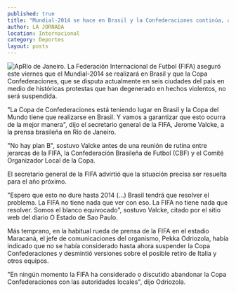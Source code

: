 ```yaml
---
published: true
title: "Mundial-2014 se hace en Brasil y la Confederaciones continúa, advierte FIFA"
author: LA JORNADA
location: Internacional
category: Deportes
layout: posts
---
```


![Ap](http://i.imgur.com/ntrB1khm.jpg)Río de Janeiro. La Federación Internacional de Futbol (FIFA) aseguró este viernes que el Mundial-2014 se realizará en Brasil y que la Copa Confederaciones, que se disputa actualmente en seis ciudades del país en medio de históricas protestas que han degenerado en hechos violentos, no será suspendida.

"La Copa de Confederaciones está teniendo lugar en Brasil y la Copa del Mundo tiene que realizarse en Brasil. Y vamos a garantizar que esto ocurra de la mejor manera", dijo el secretario general de la FIFA, Jerome Valcke, a la prensa brasileña en Río de Janeiro.

"No hay plan B", sostuvo Valcke antes de una reunión de rutina entre jerarcas de la FIFA, la Confederación Brasileña de Futbol (CBF) y el Comité Organizador Local de la Copa.

El secretario general de la FIFA advirtió que la situación precisa ser resuelta para el año próximo.

"Espero que esto no dure hasta 2014 (...) Brasil tendrá que resolver el problema. La FIFA no tiene nada que ver con eso. La FIFA no tiene nada que resolver. Somos el blanco equivocado", sostuvo Valcke, citado por el sitio web del diario O Estado de Sao Paulo.

Más temprano, en la habitual rueda de prensa de la FIFA en el estadio Maracaná, el jefe de comunicaciones del organismo, Pekka Odriozola, había indicado que no se había considerado hasta ahora suspender la Copa Confederaciones y desmintió versiones sobre el posible retiro de Italia y otros equipos.

"En ningún momento la FIFA ha considerado o discutido abandonar la Copa Confederaciones con las autoridades locales", dijo Odriozola.
